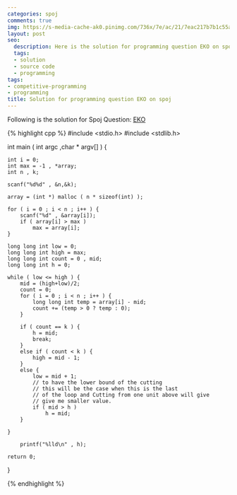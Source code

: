 ```yaml
---
categories: spoj
comments: true
img: https://s-media-cache-ak0.pinimg.com/736x/7e/ac/21/7eac217b7b1c55ab7fd56758e4e181be.jpg
layout: post
seo:
  description: Here is the solution for programming question EKO on spoj
  tags:
  - solution
  - source code
  - programming
tags:
- competitive-programming
- programming
title: Solution for programming question EKO on spoj
---
```


Following is the solution for Spoj Question: [EKO](http://www.spoj.com/problems/EKO/)

{% highlight cpp %}
#include <stdio.h>
#include <stdlib.h>

int main ( int argc ,char * argv[] ) {

	int i = 0;
	int max = -1 , *array;
	int n , k;

	scanf("%d%d" , &n,&k);

	array = (int *) malloc ( n * sizeof(int) );

	for ( i = 0 ; i < n ; i++ ) {
		scanf("%d" , &array[i]);
		if ( array[i] > max )
			max = array[i];
	}

	long long int low = 0;
	long long int high = max;
	long long int count = 0 , mid;
	long long int h = 0;

	while ( low <= high ) {
		mid = (high+low)/2;
		count = 0;
		for ( i = 0 ; i < n ; i++ ) {
			long long int temp = array[i] - mid;
			count += (temp > 0 ? temp : 0);
		}

		if ( count == k ) {
			h = mid;
			break;
		}
		else if ( count < k ) {
			high = mid - 1;
		}
		else {
			low = mid + 1;
			// to have the lower bound of the cutting
			// this will be the case when this is the last
			// of the loop and Cutting from one unit above will give
			// give me smaller value.
			if ( mid > h )
				h = mid;
		}

	}

		printf("%lld\n" , h);

	return 0;
}

{% endhighlight %}